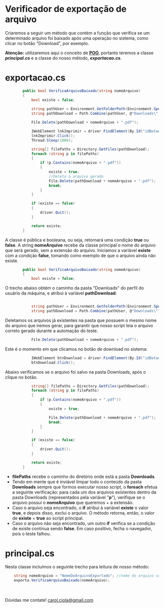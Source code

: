 # Verificador de exportação de arquivo

Criaremos a seguir um método que contém a função que verifica se um determinado arquivo foi baixado após uma operação no sistema, como clicar no botão "Download", por exemplo.<p>
<b>Atenção:</b> utilizaremos aqui o conceito de <a href="https://pt.wikipedia.org/wiki/Programa%C3%A7%C3%A3o_orientada_a_objetos"><b>POO</b></a>, portanto teremos a classe <i><b>principal.cs</b></i> e a classe do nosso método, <i><b>exportacao.cs</b></i>.
<br>

# exportacao.cs

```csharp
        public bool VerificaArquivoBaixado(string nomeArquivo)
        {
            bool existe = false;
	          
            string pathUser = Environment.GetFolderPath(Environment.SpecialFolder.UserProfile);
            string pathDownload = Path.Combine(pathUser, @"Downloads\");

            File.Delete(pathDownload + nomeArquivo + ".pdf");

            IWebElement lnkImprimir = driver.FindElement(By.Id("idBotao"));
            lnkImprimir.Click();
            Thread.Sleep(1000);

            string[] filePaths = Directory.GetFiles(pathDownload);
            foreach (string p in filePaths)
            {
                if (p.Contains(nomeArquivo + ".pdf"))
                {
                    existe = true;
                    //Deleta o arquivo gerado
                    File.Delete(pathDownload + nomeArquivo + ".pdf");
                    break;                    
                }
            }

            if (existe == false)
            {
                driver.Quit();
            }

            return existe;
        }
```
A classe é pública e booleana, ou seja, retornará uma condição <b>true</b> ou <b>false</b>.
A string <b>nomeArquivo</b> recebe da classe principal o nome do arquivo que será gerado, sem a extensão do arquivo.
Iniciamos a variável <b>existe</b> com a condição <b>false</b>, tomando como exemplo de que o arquivo ainda não existe.

```csharp
        public bool VerificaArquivoBaixado(string nomeArquivo)
        {
            bool existe = false;
```
O trecho abaixo obtém o caminho da pasta "Downloads" do perfil do usuário da máquina, e atribui à variável <b>pathDownload</b>:
```csharp            

            string pathUser = Environment.GetFolderPath(Environment.SpecialFolder.UserProfile);
            string pathDownload = Path.Combine(pathUser, @"Downloads\");
```            
Deletamos os arquivos já existentes na pasta que possuem o mesmo nome do arquivo que iremos gerar, para garantir que nosso script leia o arquivo correto gerado durante a automação do teste.
```csharp     
            File.Delete(pathDownload + nomeArquivo + ".pdf");
```     
Este é o momento em que clicamos no botão de download no sistema:
```csharp  
            IWebElement btnDownload = driver.FindElement(By.Id("idBotao"));
            btnDownload.Click();
```
Abaixo verificamos se o arquivo foi salvo na pasta Downloads, após o clique no botão.
```csharp  
            string[] filePaths = Directory.GetFiles(pathDownload);
            foreach (string p in filePaths)
            {
                if (p.Contains(nomeArquivo + ".pdf"))
                {
                    existe = true;

                    File.Delete(pathDownload + nomeArquivo + ".pdf");
                    break;                    
                }
            }

            if (existe == false)
            {
                driver.Quit();
            }

            return existe;
        }
```
- <b>filePaths</b> recebe o caminho do diretório onde está a pasta <b>Downloads</b>.
- Tendo em mente que é inviável limpar todo o conteúdo da pasta <b>Downloads</b> sempre que formos executar nosso script, o <b>foreach</b> efetua a seguinte verificação: 
para cada um dos arquivos existentes dentro da pasta Downloads (representados pela variável "<b>p</b>"), verifique se o arquivo possui o <b>nomeArquivo</b> que queremos + a extensão.
- Caso o arquivo seja encontrado, o <b>if</b> atribui à variável <b>existe</b> o valor <b>true</b>, e depois disso, exclui o arquivo. O método retorna, então, o valor de <b>existe</b> = <b>true</b> ao script principal.
- Caso o arquivo não seja encontrado, um outro <b>if</b> verifica se a condição de <ib>existe</b> continua sendo <b>false</b>. Em caso positivo, fecha o navegador, pois o teste falhou. 

# principal.cs

Nesta classe incluímos o seguinte trecho para leitura de nosso método:
```csharp  
    string nomeArquivo = "NomeDoArquivoExportado"; //nome do arquivo sem extensão
    exporta.VerificaArquivoBaixado(nomeArquivo);
```  
<br></br>
Dúvidas me contate! carol.ciola@gmail.com
